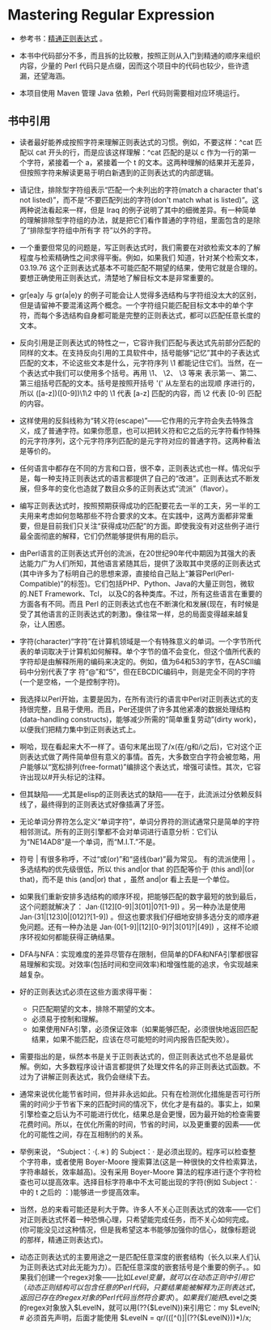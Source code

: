 # Mastering Regular Expression

* 参考书：[精通正则表达式](https://book.douban.com/subject/2154713/) 。

* 本书中代码部分不多，而且拆的比较散，按照正则从入门到精通的顺序来组织内容，少量的 Perl 代码只是点缀，因而这个项目中的代码也较少，些许遗漏，还望海涵。

* 本项目使用 Maven 管理 Java 依赖，Perl 代码则需要相对应环境运行。

## 书中引用

* 读者最好能养成按照字符来理解正则表达式的习惯。例如，不要这样：^cat 匹配以 cat 开头的行，而是应该这样理解：^cat 匹配的是以 c 作为一行的第一个字符，紧接着一个 a，紧接着一个 t 的文本。这两种理解的结果并无差异，但按照字符来解读更易于明白新遇到的正则表达式的内部逻辑。

* 请记住，排除型字符组表示“匹配一个未列出的字符(match a character that's not listed)”，而不是“不要匹配列出的字符(don't match what is listed)”。这两种说法看起来一样，但是 Iraq 的例子说明了其中的细微差异。有一种简单的理解排除型字符组的办法，就是把它们看作普通的字符组，里面包含的是除了“排除型字符组中所有字 符”以外的字符。

* 一个重要但常见的问题是，写正则表达式时，我们需要在对欲检索文本的了解程度与检索精确性之间求得平衡。例如，如果我们 知道，针对某个检索文本，03.19.76 这个正则表达式基本不可能匹配不期望的结果，使用它就是合理的。要想正确使用正则表达式，清楚地了解目标文本是非常重要的。

* gr\[ea\]y 与 gr(a|e)y 的例子可能会让人觉得多选结构与字符组没太大的区别，但是请留神不要混淆这两个概念。一个字符组只能匹配目标文本中的单个字符，而每个多选结构自身都可能是完整的正则表达式，都可以匹配任意长度的文本。

* 反向引用是正则表达式的特性之一，它容许我们匹配与表达式先前部分匹配的同样的文本。在支持反向引用的工具软件中，括号能够“记忆”其中的子表达式匹配的文本，不论这些文本是什么，元字符序列 \1 都能记住它们。当然，在一个表达式中我们可以使用多个括号。再用 \1、 \2、 \3 等来 表示第一、第二、第三组括号匹配的文本。括号是按照开括号 '(' 从左至右的出现顺 序进行的，所以 (\[a-z\])(\[0-9\])\1\2 中的 \1 代表 \[a-z\] 匹配的内容，而 \2 代表 \[0-9\] 匹配的内容。

* 这样使用的反斜线称为“转义符(escape)”——它作用的元字符会失去特殊含义，成了普通字符。如果你愿意，也可以把转义符和它之后的元字符看作特殊的元字符序列，这个元字符序列匹配的是元字符对应的普通字符。这两种看法是等价的。

* 任何语言中都存在不同的方言和口音，很不幸，正则表达式也一样。情况似乎是，每一种支持正则表达式的语言都提供了自己的“改进”。正则表达式不断发展，但多年的变化也造就了数目众多的正则表达式“流派”（flavor）。

* 编写正则表达式时，按照预期获得成功的匹配要花去一半的工夫，另一半的工夫用来考虑如何忽略那些不符合要求的文本。在实践中，这两方面都非常重要，但是目前我们只关注“获得成功匹配”的方面。即使我没有对这些例子进行最全面彻底的解释，它们仍然能够提供有用的启示。

* 由Perl语言的正则表达式开创的流派，在20世纪90年代中期因为其强大的表达能力广为人们所知，其他语言紧随其后，提供了汲取其中灵感的正则表达式(其中许多为了标明自己的思想来源，直接给自己贴上“兼容Perl(Perl-Compatible)”的标签)。它们包括PHP、Python、Java的大量正则包，微软的.NET Framework、Tcl， 以及C的各种类库。不过，所有这些语言在重要的方面各有不同。而且 Perl 的正则表达式也在不断演化和发展(现在，有时候是受了其他语言的正则表达式的刺激)。像往常一样，总的局面变得越来越复杂，让人困惑。

* 字符(character)“字符”在计算机领域是一个有特殊意义的单词。一个字节所代表的单词取决于计算机如何解释。单个字节的值不会变化，但这个值所代表的字符却是由解释所用的编码来决定的。例如，值为64和53的字节，在ASCII编码中分别代表了字 符“@”和“5”，但在EBCDIC编码中，则是完全不同的字符(一个是空格，一个是控制字符)。

* 我选择以Perl开始，主要是因为，在所有流行的语言中Perl对正则表达式的支持很完整，且易于使用。而且，Per还提供了许多其他紧凑的数据处理结构(data-handling constructs)，能够减少所需的“简单重复劳动”(dirty work)，以便我们把精力集中到正则表达式上。

* 啊哈，现在看起来大不一样了。语句末尾出现了/x(在/g和/i之后)，它对这个正则表达式做了两件简单但有意义的事情。首先，大多数空白字符会被忽略，用户能够以“宽松排列(free-format)”编排这个表达式，增强可读性。其次，它容许出现以\#开头标记的注释。

* 但其缺陷——尤其是elisp的正则表达式的缺陷——在于，此流派过分依赖反斜线了，最终得到的正则表达式好像插满了牙签。

* 无论单词分界符怎么定义“单词字符”，单词分界符的测试通常只是简单的字符相邻测试。所有的正则引擎都不会对单词进行语意分析：它们认为“NE14AD8”是一个单词，而“M.I.T.”不是。

* 符号 | 有很多称呼，不过“或(or)”和“竖线(bar)”最为常见。 有的流派使用 \| 。多选结构的优先级很低，所以 this and|or that 的匹配等价于 (this and)|(or that)，而不是 this (and|or) that ，虽然 and|or 看上去是一个单位。

* 如果我们重新安排多选结构的顺序环视，把能够匹配的数字最短的放到最后，这个问题就解决了： Jan·(\[12\]\[0-9\]|3\[01\]|0\?[1-9\]) 。另一种办法是使用 Jan·(31|\[123\]0|\[012\]\?[1-9\]) 。但这也要求我们仔细地安排多选分支的顺序避免问题。还有一种办法是 Jan·(0\[1-9\]|\[12\]\[0-9\]?\|3\[01\]?\|\[49\]) ，这样不论顺序环视如何都能获得正确结果。

* DFA与NFA：实现难度的差异尽管存在限制，但简单的DFA和NFA引擎都很容易理解和实现。对效率(包括时间和空间效率)和增强性能的追求，令实现越来越复杂。

* 好的正则表达式必须在这些方面求得平衡：

    * 只匹配期望的文本，排除不期望的文本。
    * 必须易于控制和理解。
    * 如果使用NFA引擎，必须保证效率（如果能够匹配，必须很快地返回匹配结果，如果不能匹配，应该在尽可能短的时间内报告匹配失败）。

* 需要指出的是，纵然本书是关于正则表达式的，但正则表达式也不总是最优解。例如，大多数程序设计语言都提供了处理文件名的非正则表达式函数。不过为了讲解正则表达式，我仍会继续下去。

* 通常来说优化能节省时间，但并非永远如此。只有在检测优化措施是否可行所 需的时间少于节省下来的匹配时间的情况下，优化才是有益的。事实上，如果引擎检查之后认为不可能进行优化，结果总是会更慢，因为最开始的检查需要花费时间。所以，在优化所需的时间，节省的时间，以及更重要的因素——优化的可能性之间，存在互相制约的关系。

* 举例来说， ^Subject：·(.＊) 的 Subject：· 是必须出现的。程序可以检查整个字符串，或者使用 Boyer-Moore 搜索算法(这是一种很快的文件检索算法，字符串越长，效率越高)。没有采用 Boyer-Moore 算法的程序进行逐个字符检查也可以提高效率。选择目标字符串中不太可能出现的字符(例如 Subject：· 中的 t 之后的 ：)能够进一步提高效率。

* 当然，总的来看可能还是利大于弊。许多人不关心正则表达式的效率——它们对正则表达式怀着一种恐惧心理，只希望能完成任务，而不关心如何完成。(你可能没见过这种情况，但是我希望这本书能够加强你的信心，就像标题说的那样，精通正则表达式)。

* 动态正则表达式的主要用途之一是匹配任意深度的嵌套结构（长久以来人们认为正则表达式对此无能为力）。匹配任意深度的嵌套括号是个重要的例子。。如果我们创建一个regex对象——比如$Level变量，就可以在动态正则中引用它（动态正则结构可以包含任意的Perl代码，只要结果能被解释为正则表达式，返回已存在的regex对象的Perl代码当然符合要求）。如果我们能把$Level之类的regex对象放入$LevelN，就可以用(??{$LevelN})来引用它：my $LevelN; # 必须首先声明，后面才能使用    $LevelN = qr/\((\[^()\]|(??{$LevelN}))*\)/x;

